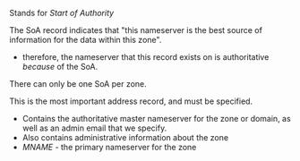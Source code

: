 
Stands for *Start of Authority*

The SoA record indicates that "this nameserver is the best source of information for the data within this zone".
- therefore, the nameserver that this record exists on is authoritative *because* of the SoA.

There can only be one SoA per zone.

This is the most important address record, and must be specified.
- Contains the authoritative master nameserver for the zone or domain, as well as an admin email that we specify.
- Also contains administrative information about the zone
- *MNAME* - the primary nameserver for the zone
